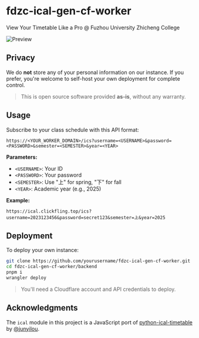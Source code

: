 # fdzc-ical-gen-cf-worker

View Your Timetable Like a Pro @ Fuzhou University Zhicheng College  

![Preview](https://github.com/user-attachments/assets/072d41fc-cf95-497f-bf51-e8e356d251a3)

## Privacy

We do **not** store any of your personal information on our instance.
If you prefer, you're welcome to self-host your own deployment for complete control.

> This is open source software provided **as-is**, without any warranty.

## Usage

Subscribe to your class schedule with this API format:

```
https://<YOUR_WORKER_DOMAIN>/ics?username=<USERNAME>&password=<PASSWORD>&semester=<SEMESTER>&year=<YEAR>
```

**Parameters:**
- `<USERNAME>`: Your ID
- `<PASSWORD>`: Your password
- `<SEMESTER>`: Use "上" for spring, "下" for fall
- `<YEAR>`: Academic year (e.g., 2025)

**Example:**
```
https://ical.clickfling.top/ics?username=2023123456&password=secret123&semester=上&year=2025
```

## Deployment

To deploy your own instance:

```bash
git clone https://github.com/yourusername/fdzc-ical-gen-cf-worker.git
cd fdzc-ical-gen-cf-worker/backend
pnpm i
wrangler deploy
```

> You'll need a Cloudflare account and API credentials to deploy.

## Acknowledgments

The `ical` module in this project is a JavaScript port of
[python-ical-timetable](https://github.com/junyilou/python-ical-timetable) by [@junyilou](https://github.com/junyilou).
